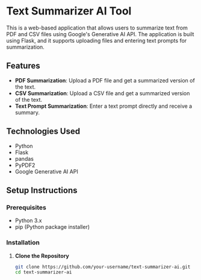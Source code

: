 # Text Summarizer AI Tool

This is a web-based application that allows users to summarize text from PDF and CSV files using Google's Generative AI API. The application is built using Flask, and it supports uploading files and entering text prompts for summarization.

## Features
- **PDF Summarization**: Upload a PDF file and get a summarized version of the text.
- **CSV Summarization**: Upload a CSV file and get a summarized version of the text.
- **Text Prompt Summarization**: Enter a text prompt directly and receive a summary.

## Technologies Used
- Python
- Flask
- pandas
- PyPDF2
- Google Generative AI API

## Setup Instructions

### Prerequisites
- Python 3.x
- pip (Python package installer)

### Installation

1. **Clone the Repository**

   ```bash
   git clone https://github.com/your-username/text-summarizer-ai.git
   cd text-summarizer-ai
